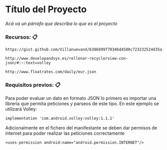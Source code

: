 # Título del Proyecto

_Acá va un párrafo que describa lo que es el proyecto_


### Recursos: 📋
```
https://gist.github.com/Villanuevand/6386899f70346d4580c723232524d35a
```
```
http://www.developandsys.es/rellenar-recyclerview-con-json/#:~:text=volley
```
```
http://www.floatrates.com/daily/eur.json
```


### Requisitos previos: 📋

Para poder evaluar un dato en formato JSON lo primero es importar una librería que permita peticiones y parseos de este tipo. En este ejemplo se utilizará Volley:

```
implementation 'com.android.volley:volley:1.1.1'
```

Adicionalmente en el fichero del manifestante se deben dar permisos de internet para poder realizar las peticiones correctamente

```
<uses-permission android:name="android.permission.INTERNET"/>
```

